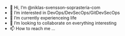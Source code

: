 - 👋 Hi, I’m @niklas-svensson-soprasteria-com
- 👀 I’m interested in DevOps/DevSecOps/GitDevSecOps
- 🌱 I’m currently experienceing life
- 💞️ I’m looking to collaborate on everything interesting
- 📫 How to reach me ...

<!---
niklas-svensson-soprasteria-com/niklas-svensson-soprasteria-com is a ✨ special ✨ repository because its `README.md` (this file) appears on your GitHub profile.
You can click the Preview link to take a look at your changes.
--->
